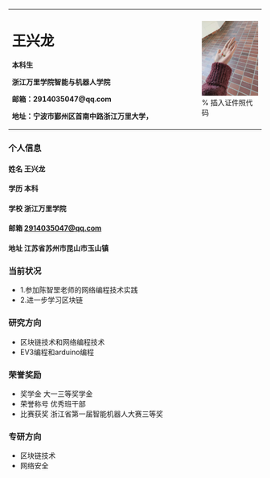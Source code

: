 <table border="0">
  <tr>
    <td width="75%">
      <h1>王兴龙</h1>
      <p><b>本科生</b></p>
      <p><b>浙江万里学院智能与机器人学院</b></p>
      <p><b>邮箱：2914035047@qq.com</b></p>
      <p><b>地址：宁波市鄞州区首南中路浙江万里大学，</b></p>
    </td>
    <td width="25%">
      <img src="/zhengjian.jpg" width="100%">      % 插入证件照代码
    </td>
  </tr>
</table>

### 个人信息
#### 姓名 王兴龙
#### 学历 本科
#### 学校 浙江万里学院
#### 邮箱 2914035047@qq.com
#### 地址 江苏省苏州市昆山市玉山镇
### 当前状况
- 1.参加陈智罡老师的网络编程技术实践
- 2.进一步学习区块链
### 研究方向
- 区块链技术和网络编程技术
- EV3编程和arduino编程
### 荣誉奖励
- 奖学金 大一三等奖学金
- 荣誉称号 优秀班干部
- 比赛获奖 浙江省第一届智能机器人大赛三等奖
### 专研方向
- 区块链技术
- 网络安全
